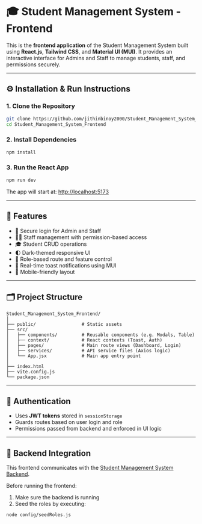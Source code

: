 
# 🎓 Student Management System - Frontend

This is the **frontend application** of the Student Management System built using **React.js**, **Tailwind CSS**, and **Material UI (MUI)**. It provides an interactive interface for Admins and Staff to manage students, staff, and permissions securely.

---

## ⚙️ Installation & Run Instructions

### 1. Clone the Repository

```bash
git clone https://github.com/jithinbinoy2000/Student_Management_System_Frontend.git
cd Student_Management_System_Frontend
````

### 2. Install Dependencies

```bash
npm install
```

### 3. Run the React App

```bash
npm run dev
```

The app will start at: [http://localhost:5173](http://localhost:5173)

---

## 🚀 Features

* 🔐 Secure login for Admin and Staff
* 🧑‍💼 Staff management with permission-based access
* 🎓 Student CRUD operations
* 🌓 Dark-themed responsive UI
* 🧠 Role-based route and feature control
* 🔔 Real-time toast notifications using MUI
* 📱 Mobile-friendly layout

---

## 🗂️ Project Structure

```
Student_Management_System_Frontend/
│
├── public/                 # Static assets
├── src/
│   ├── components/         # Reusable components (e.g. Modals, Table)
│   ├── context/            # React contexts (Toast, Auth)
│   ├── pages/              # Main route views (Dashboard, Login)
│   ├── services/           # API service files (Axios logic)
│   └── App.jsx             # Main app entry point
│
├── index.html
├── vite.config.js
└── package.json
```

---

## 🔐 Authentication

* Uses **JWT tokens** stored in `sessionStorage`
* Guards routes based on user login and role
* Permissions passed from backend and enforced in UI logic

---

## 📡 Backend Integration

This frontend communicates with the [Student Management System Backend](https://github.com/jithinbinoy2000/Student_Management_System_Backend.git).

Before running the frontend:

1. Make sure the backend is running
2. Seed the roles by executing:

```bash
node config/seedRoles.js
```

